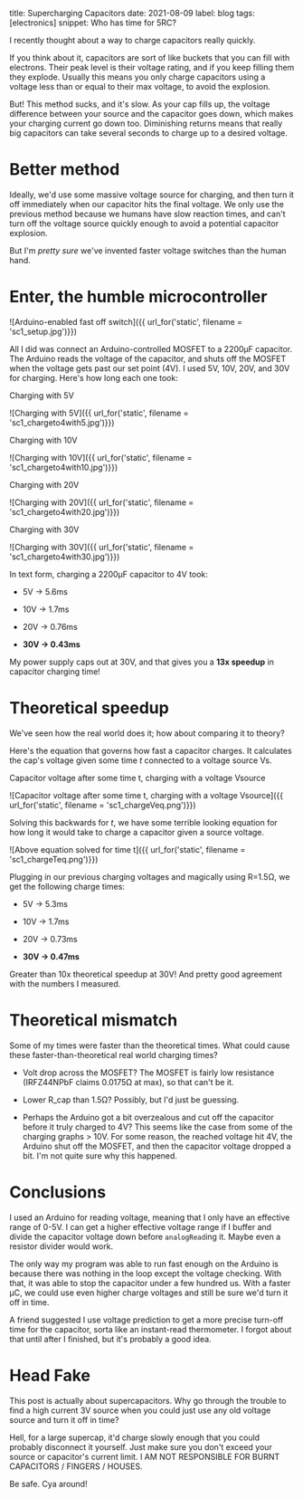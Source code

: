 title: Supercharging Capacitors
date: 2021-08-09
label: blog
tags: [electronics]
snippet: Who has time for 5RC?

I recently thought about a way to charge capacitors really quickly. 

If you think about it, capacitors are sort of like buckets that you can fill with electrons. Their peak level is their voltage rating, and if you keep filling them they explode. Usually this means you only charge capacitors using a voltage less than or equal to their max voltage, to avoid the explosion.

But! This method sucks, and it's slow. As your cap fills up, the voltage difference between your source and the capacitor goes down, which makes your charging current go down too. Diminishing returns means that really big capacitors can take several seconds to charge up to a desired voltage. 

# Better method
Ideally, we'd use some massive voltage source for charging, and then turn it off immediately when our capacitor hits the final voltage. We only use the previous method because we humans have slow reaction times, and can't turn off the voltage source quickly enough to avoid a potential capacitor explosion.

But I'm *pretty sure* we've invented faster voltage switches than the human hand.

# Enter, the humble microcontroller
![Arduino-enabled fast off switch]({{ url_for('static', filename = 'sc1_setup.jpg')}})


All I did was connect an Arduino-controlled MOSFET to a 2200µF capacitor. The Arduino reads the voltage of the capacitor, and shuts off the MOSFET when the voltage gets past our set point (4V). I used 5V, 10V, 20V, and 30V for charging. Here's how long each one took:

<p class="caption">Charging with 5V</p>
![Charging with 5V]({{ url_for('static', filename = 'sc1_chargeto4with5.jpg')}})

<p class="caption">Charging with 10V</p>
![Charging with 10V]({{ url_for('static', filename = 'sc1_chargeto4with10.jpg')}})

<p class="caption">Charging with 20V</p>
![Charging with 20V]({{ url_for('static', filename = 'sc1_chargeto4with20.jpg')}})

<p class="caption">Charging with 30V</p>
![Charging with 30V]({{ url_for('static', filename = 'sc1_chargeto4with30.jpg')}})

In text form, charging a 2200µF capacitor to 4V took:

- 5V -> 5.6ms

- 10V -> 1.7ms

- 20V -> 0.76ms

- **30V -> 0.43ms**

My power supply caps out at 30V, and that gives you a **13x speedup** in capacitor charging time!

# Theoretical speedup
We've seen how the real world does it; how about comparing it to theory?

Here's the equation that governs how fast a capacitor charges. It calculates the cap's voltage given some time *t* connected to a voltage source Vs.

<p class="caption">Capacitor voltage after some time t, charging with a voltage Vsource</p>
![Capacitor voltage after some time t, charging with a voltage Vsource]({{ url_for('static', filename = 'sc1_chargeVeq.png')}})

Solving this backwards for *t*, we have some terrible looking equation for how long it would take to charge a capacitor given a source voltage.

![Above equation solved for time t]({{ url_for('static', filename = 'sc1_chargeTeq.png')}})

Plugging in our previous charging voltages and magically using R=1.5Ω, we get the following charge times:

- 5V -> 5.3ms

- 10V -> 1.7ms

- 20V -> 0.73ms

- **30V -> 0.47ms**


Greater than 10x theoretical speedup at 30V! And pretty good agreement with the numbers I measured. 

# Theoretical mismatch

Some of my times were faster than the theoretical times. What could cause these faster-than-theoretical real world charging times? 

- Volt drop across the MOSFET? The MOSFET is fairly low resistance (IRFZ44NPbF claims 0.0175Ω at max), so that can't be it. 

- Lower R_cap than 1.5Ω? Possibly, but I'd just be guessing.

- Perhaps the Arduino got a bit overzealous and cut off the capacitor before it truly charged to 4V? This seems like the case from some of the charging graphs > 10V. For some reason, the reached voltage hit 4V, the Arduino shut off the MOSFET, and then the capacitor voltage dropped a bit. I'm not quite sure why this happened.

# Conclusions
I used an Arduino for reading voltage, meaning that I only have an effective range of 0-5V. I can get a higher effective voltage range if I buffer and divide the capacitor voltage down before `analogRead`ing it. Maybe even a resistor divider would work.

The only way my program was able to run fast enough on the Arduino is because there was nothing in the loop except the voltage checking. With that, it was able to stop the capacitor under a few hundred us. With a faster µC, we could use even higher charge voltages and still be sure we'd turn it off in time.

A friend suggested I use voltage prediction to get a more precise turn-off time for the capacitor, sorta like an instant-read thermometer. I forgot about that until after I finished, but it's probably a good idea.

# Head Fake

This post is actually about supercapacitors. Why go through the trouble to find a high current 3V source when you could just use any old voltage source and turn it off in time? 

Hell, for a large supercap, it'd charge slowly enough that you could probably disconnect it yourself. Just make sure you don't exceed your source or capacitor's current limit. I AM NOT RESPONSIBLE FOR BURNT CAPACITORS / FINGERS / HOUSES. 

Be safe. Cya around!

